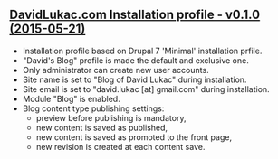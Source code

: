 [DavidLukac.com Installation profile - v0.1.0 (2015-05-21)](https://github.com/davidlukac/davidlukac-blog-profile/releases/tag/v0.1.0)
--------------------------------------------------------------------------------
- Installation profile based on Drupal 7 'Minimal' installation prfile.
- "David's Blog" profile is made the default and exclusive one.
- Only administrator can create new user accounts.
- Site name is set to "Blog of David Lukac" during installation.
- Site email is set to "david.lukac [at] gmail.com" during installation.
- Module "Blog" is enabled.
- Blog content type publishing settings:
  - preview before publishing is mandatory,
  - new content is saved as published,
  - new content is saved as promoted to the front page,
  - new revision is created at each content save.
